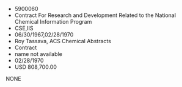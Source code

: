 * 5900060
* Contract For Research and Development Related to the        National Chemical Information Program
* CSE,IIS
* 06/30/1967,02/28/1970
* Roy Tassava, ACS Chemical Abstracts
* Contract
*   name not available
* 02/28/1970
* USD 808,700.00

NONE